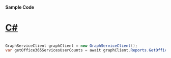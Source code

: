 #### Sample Code
# [C#](#tab/Csharp)

```C#

GraphServiceClient graphClient = new GraphServiceClient();
var getOffice365ServicesUserCounts = await graphClient.Reports.GetOffice365ServicesUserCounts().Request().GetAsync();

```